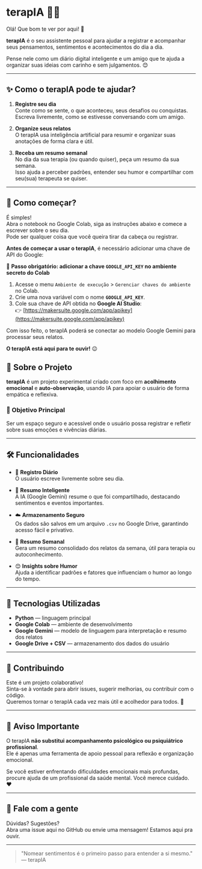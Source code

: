 # terapIA 🤖🧠

Olá! Que bom te ver por aqui! 👋

**terapIA** é o seu assistente pessoal para ajudar a registrar e acompanhar seus pensamentos, sentimentos e acontecimentos do dia a dia.

Pense nele como um diário digital inteligente e um amigo que te ajuda a organizar suas ideias com carinho e sem julgamentos. 😊

---

## ✨ Como o terapIA pode te ajudar?

1. **Registre seu dia**  
   Conte como se sente, o que aconteceu, seus desafios ou conquistas.  
   Escreva livremente, como se estivesse conversando com um amigo.

2. **Organize seus relatos**  
   O terapIA usa inteligência artificial para resumir e organizar suas anotações de forma clara e útil.

3. **Receba um resumo semanal**  
   No dia da sua terapia (ou quando quiser), peça um resumo da sua semana.  
   Isso ajuda a perceber padrões, entender seu humor e compartilhar com seu(sua) terapeuta se quiser.

---

## 🚀 Como começar?

É simples!  
Abra o notebook no Google Colab, siga as instruções abaixo e comece a escrever sobre o seu dia.  
Pode ser qualquer coisa que você queira tirar da cabeça ou registrar.  

**Antes de começar a usar o terapIA**, é necessário adicionar uma chave de API do Google:

🔐 **Passo obrigatório: adicionar a chave `GOOGLE_API_KEY` no ambiente secreto do Colab**

1. Acesse o menu `Ambiente de execução` > `Gerenciar chaves do ambiente` no Colab.
2. Crie uma nova variável com o nome **`GOOGLE_API_KEY`**.
3. Cole sua chave de API obtida no **Google AI Studio**:  
   👉 [https://makersuite.google.com/app/apikey](https://makersuite.google.com/app/apikey)

Com isso feito, o terapIA poderá se conectar ao modelo Google Gemini para processar seus relatos.

**O terapIA está aqui para te ouvir!** 😉

## 🧠 Sobre o Projeto

**terapIA** é um projeto experimental criado com foco em **acolhimento emocional** e **auto-observação**, usando IA para apoiar o usuário de forma empática e reflexiva.

### 🎯 Objetivo Principal

Ser um espaço seguro e acessível onde o usuário possa registrar e refletir sobre suas emoções e vivências diárias.

---

## 🛠️ Funcionalidades

- 📝 **Registro Diário**  
  O usuário escreve livremente sobre seu dia.

- 🧾 **Resumo Inteligente**  
  A IA (Google Gemini) resume o que foi compartilhado, destacando sentimentos e eventos importantes.

- ☁️ **Armazenamento Seguro**  
  Os dados são salvos em um arquivo `.csv` no Google Drive, garantindo acesso fácil e privativo.

- 📆 **Resumo Semanal**  
  Gera um resumo consolidado dos relatos da semana, útil para terapia ou autoconhecimento.

- 😊 **Insights sobre Humor**  
  Ajuda a identificar padrões e fatores que influenciam o humor ao longo do tempo.

---

## 🧰 Tecnologias Utilizadas

- **Python** — linguagem principal  
- **Google Colab** — ambiente de desenvolvimento  
- **Google Gemini** — modelo de linguagem para interpretação e resumo dos relatos  
- **Google Drive + CSV** — armazenamento dos dados do usuário

---

## 🤝 Contribuindo

Este é um projeto colaborativo!  
Sinta-se à vontade para abrir issues, sugerir melhorias, ou contribuir com o código.  
Queremos tornar o terapIA cada vez mais útil e acolhedor para todos. 💙

---

## 📌 Aviso Importante

O terapIA **não substitui acompanhamento psicológico ou psiquiátrico profissional**.  
Ele é apenas uma ferramenta de apoio pessoal para reflexão e organização emocional.  

Se você estiver enfrentando dificuldades emocionais mais profundas, procure ajuda de um profissional da saúde mental. Você merece cuidado. ❤️

---

## 💬 Fale com a gente

Dúvidas? Sugestões?  
Abra uma issue aqui no GitHub ou envie uma mensagem! Estamos aqui pra ouvir.

---

> "Nomear sentimentos é o primeiro passo para entender a si mesmo."  
> — terapIA
